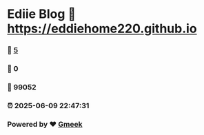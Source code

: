# Ediie Blog :link: https://eddiehome220.github.io 
### :page_facing_up: [5](https://eddiehome220.github.io/tag.html) 
### :speech_balloon: 0 
### :hibiscus: 99052 
### :alarm_clock: 2025-06-09 22:47:31 
### Powered by :heart: [Gmeek](https://github.com/Meekdai/Gmeek)
